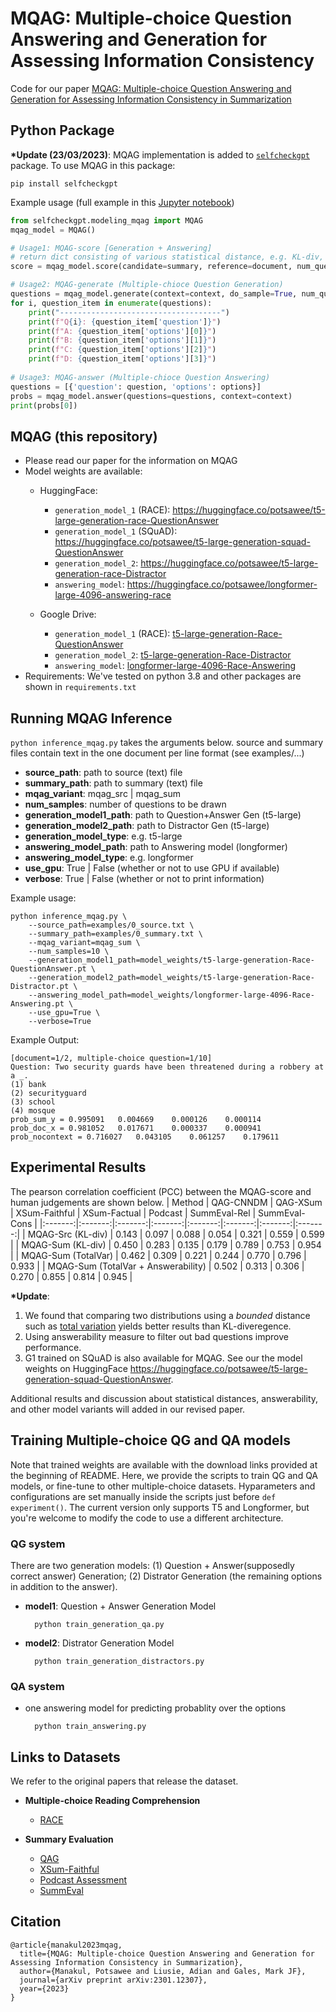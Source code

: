 MQAG: Multiple-choice Question Answering and Generation for Assessing Information Consistency
============================================================
Code for our paper [MQAG: Multiple-choice Question Answering and Generation for Assessing Information Consistency in Summarization](https://arxiv.org/abs/2301.12307)

Python Package
------------------------------------------------------------
**\*Update (23/03/2023)**: MQAG implementation is added to [`selfcheckgpt`](https://pypi.org/project/selfcheckgpt/) package. To use MQAG in this package:

```
pip install selfcheckgpt
```

Example usage (full example in this [Jupyter notebook](https://github.com/potsawee/selfcheckgpt/blob/main/demo/MQAG_demo1.ipynb))

```python
from selfcheckgpt.modeling_mqag import MQAG
mqag_model = MQAG()

# Usage1: MQAG-score [Generation + Answering]
# return dict consisting of various statistical distance, e.g. KL-div, Counting, Hellinger Distance, Total Variation
score = mqag_model.score(candidate=summary, reference=document, num_questions=5, verbose=True)

# Usage2: MQAG-generate (Multiple-chioce Question Generation)
questions = mqag_model.generate(context=context, do_sample=True, num_questions=3)
for i, question_item in enumerate(questions):
    print("------------------------------------")
    print(f"Q{i}: {question_item['question']}")
    print(f"A: {question_item['options'][0]}")
    print(f"B: {question_item['options'][1]}")
    print(f"C: {question_item['options'][2]}")
    print(f"D: {question_item['options'][3]}")
    
# Usage3: MQAG-answer (Multiple-chioce Question Answering)
questions = [{'question': question, 'options': options}]
probs = mqag_model.answer(questions=questions, context=context)
print(probs[0])
```

MQAG (this repository)
------------------------------------------------------------
- Please read our paper for the information on MQAG
- Model weights are available:
	- HuggingFace:
		- ```generation_model_1``` (RACE): https://huggingface.co/potsawee/t5-large-generation-race-QuestionAnswer
		- ```generation_model_1``` (SQuAD): https://huggingface.co/potsawee/t5-large-generation-squad-QuestionAnswer
		- ```generation_model_2```: https://huggingface.co/potsawee/t5-large-generation-race-Distractor
		- ```answering_model```: https://huggingface.co/potsawee/longformer-large-4096-answering-race

	- Google Drive:
		- ```generation_model_1``` (RACE): [t5-large-generation-Race-QuestionAnswer](https://drive.google.com/file/d/1FSnwgqSFZ6wcVco78DO_aXj5D0b0LK1e/view?usp=share_link)
		- ```generation_model_2```: [t5-large-generation-Race-Distractor](https://drive.google.com/file/d/1zFcps700Vhjzt8m8jxhq6XRVQUVk95pw/view?usp=share_link)
		- ```answering_model```: [longformer-large-4096-Race-Answering](https://drive.google.com/file/d/1bToo1l6zd934uLhsvLY5Am0dFaKDS-Ph/view?usp=share_link)
- Requirements: We've tested on python 3.8 and other packages are shown in ```requirements.txt```

Running MQAG Inference
------------------------------------------------------------
```python inference_mqag.py``` takes the arguments below. source and summary files contain text in the one document per line format (see examples/...)

- **source\_path**: path to source (text) file
- **summary\_path**: path to summary (text) file
- **mqag\_variant**: mqag_src | mqag_sum
- **num\_samples**: number of questions to be drawn
- **generation\_model1\_path**: path to Question+Answer Gen (t5-large)
- **generation\_model2\_path**: path to Distractor Gen (t5-large)
- **generation\_model\_type**: e.g. t5-large
- **answering\_model\_path**: path to Answering model (longformer)
- **answering\_model\_type**: e.g. longformer
- **use\_gpu**: True | False (whether or not to use GPU if available)
- **verbose**: True | False (whether or not to print information)

Example usage:

	python inference_mqag.py \
	    --source_path=examples/0_source.txt \
	    --summary_path=examples/0_summary.txt \
	    --mqag_variant=mqag_sum \
	    --num_samples=10 \
	    --generation_model1_path=model_weights/t5-large-generation-Race-QuestionAnswer.pt \
	    --generation_model2_path=model_weights/t5-large-generation-Race-Distractor.pt \
	    --answering_model_path=model_weights/longformer-large-4096-Race-Answering.pt \
	    --use_gpu=True \
	    --verbose=True

Example Output:

	[document=1/2, multiple-choice question=1/10]
	Question: Two security guards have been threatened during a robbery at a _.
	(1) bank
	(2) securityguard
	(3) school
	(4) mosque
	prob_sum_y = 0.995091	0.004669	0.000126	0.000114
	prob_doc_x = 0.981052	0.017671	0.000337	0.000941
	prob_nocontext = 0.716027	0.043105	0.061257	0.179611

Experimental Results
------------------------------------------------------------
The pearson correlation coefficient (PCC) between the MQAG-score and human judgements are shown below.
|   Method  | QAG-CNNDM | QAG-XSum | XSum-Faithful | XSum-Factual | Podcast | SummEval-Rel | SummEval-Cons |
|:-------:|:-------:|:-------:|:-------:|:-------:|:-------:|:-------:|:-------:|
| MQAG-Src (KL-div) | 0.143 | 0.097  | 0.088 | 0.054 | 0.321 | 0.559 | 0.599 |
| MQAG-Sum (KL-div) | 0.450 | 0.283  | 0.135 | 0.179 | 0.789 | 0.753 | 0.954 |
| MQAG-Sum (TotalVar) | 0.462 | 0.309  | 0.221 | 0.244 | 0.770 | 0.796 | 0.933 |
| MQAG-Sum (TotalVar + Answerability) | 0.502 | 0.313  | 0.306 | 0.270 | 0.855 | 0.814 | 0.945 |

**\*Update**: 

1. We found that comparing two distributions using a *bounded* distance such as [total variation](https://en.wikipedia.org/wiki/Total_variation_distance_of_probability_measures) yields better results than KL-diveregence.
2. Using answerability measure to filter out bad questions improve performance.
3. G1 trained on SQuAD is also available for MQAG. See our the model weights on HuggingFace https://huggingface.co/potsawee/t5-large-generation-squad-QuestionAnswer.

Additional results and discussion about statistical distances, answerability, and other model variants will added in our revised paper.

Training Multiple-choice QG and QA models
------------------------------------------------------------
Note that trained weights are available with the download links provided at the beginning of README. Here, we provide the scripts to train QG and QA models, or fine-tune to other multiple-choice datasets. Hyparameters and configurations are set manually inside the scripts just before ```def experiment()```. The current version only supports T5 and Longformer, but you're welcome to modify the code to use a different architecture.

### QG system
There are two generation models: (1) Question + Answer(supposedly correct answer) Generation; (2) Distrator Generation (the remaining options in addition to the answer).

- **model1**: Question + Answer Generation Model

		python train_generation_qa.py

- **model2**: Distrator Generation Model

		python train_generation_distractors.py

### QA system

- one answering model for predicting probablity over the options

		python train_answering.py


Links to Datasets
------------------------------------------------------------
We refer to the original papers that release the dataset.

- **Multiple-choice Reading Comprehension**
	- [RACE](https://www.cs.cmu.edu/~glai1/data/race/)

- **Summary Evaluation**
	- [QAG](https://github.com/W4ngatang/qags)
	- [XSum-Faithful](https://github.com/google-research-datasets/xsum_hallucination_annotations)
	- [Podcast Assessment](https://github.com/potsawee/podcast_summary_assessment)
	- [SummEval](https://github.com/Yale-LILY/SummEval)

Citation
-----------------------------------------

	@article{manakul2023mqag,
	  title={MQAG: Multiple-choice Question Answering and Generation for Assessing Information Consistency in Summarization},
	  author={Manakul, Potsawee and Liusie, Adian and Gales, Mark JF},
	  journal={arXiv preprint arXiv:2301.12307},
	  year={2023}
	}
